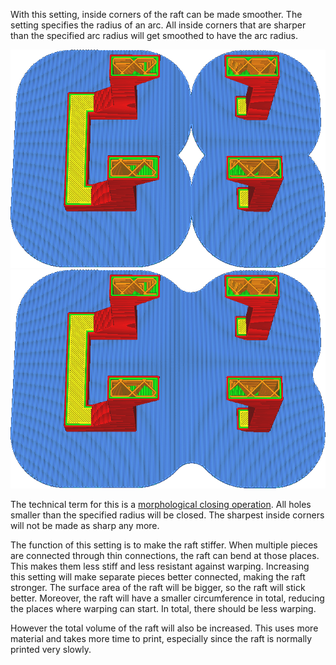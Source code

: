With this setting, inside corners of the raft can be made smoother. The setting specifies the radius of an arc. All inside corners that are sharper than the specified arc radius will get smoothed to have the arc radius.

![No smoothing](../images/raft_smoothing_0mm.png)
![Radius of 5mm](../images/raft_smoothing_5mm.png)

The technical term for this is a [morphological closing operation](https://en.wikipedia.org/wiki/Closing_\(morphology\)). All holes smaller than the specified radius will be closed. The sharpest inside corners will not be made as sharp any more.

The function of this setting is to make the raft stiffer. When multiple pieces are connected through thin connections, the raft can bend at those places. This makes them less stiff and less resistant against warping. Increasing this setting will make separate pieces better connected, making the raft stronger. The surface area of the raft will be bigger, so the raft will stick better. Moreover, the raft will have a smaller circumference in total, reducing the places where warping can start. In total, there should be less warping.

However the total volume of the raft will also be increased. This uses more material and takes more time to print, especially since the raft is normally printed very slowly.